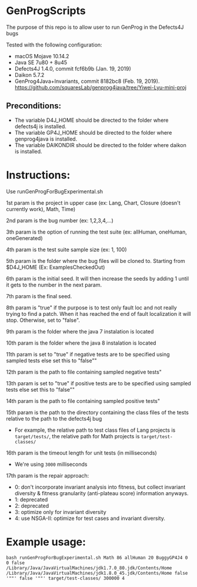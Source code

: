 # GenProgScripts
The purpose of this repo is to allow user to run GenProg in the Defects4J bugs

Tested with the following configuration:
* macOS Mojave 10.14.2
* Java SE 7u80 + 8u45
* Defects4J 1.4.0, commit fcf6b9b (Jan. 19, 2019)
* Daikon 5.7.2
* GenProg4Java+Invariants, commit 8182bc8 (Feb. 19, 2019). https://github.com/squaresLab/genprog4java/tree/Yiwei-Lyu-mini-proj
## Preconditions:

* The variable D4J_HOME should be directed to the folder where defects4j is installed.
* The variable GP4J_HOME should be directed to the folder where genprog4java is installed.
* The variable DAIKONDIR should be directed to the folder where daikon is installed.

# Instructions:

Use runGenProgForBugExperimental.sh

1st param is the project in upper case (ex: Lang, Chart, Closure (doesn't currently work), Math, Time)

2nd param is the bug number (ex: 1,2,3,4,...)

3th param is the option of running the test suite (ex: allHuman, oneHuman, oneGenerated)

4th param is the test suite sample size (ex: 1, 100)

5th param is the folder where the bug files will be cloned to. Starting from $D4J_HOME (Ex: ExamplesCheckedOut)

6th param is the initial seed. It will then increase the seeds by adding 1 until it gets to the number in the next param.

7th param is the final seed.

8th param is \"true\" if the purpose is to test only fault loc and not really trying to find a patch. When it has reached the end of fault localization it will stop. Otherwise, set to \"false\".

9th param is the folder where the java 7 instalation is located

10th param is the folder where the java 8 instalation is located

11th param is set to \"true\" if negative tests are to be specified using sampled tests else set this to \"false\""

12th param is the path to file containing sampled negative tests"

13th param is set to \"true\" if positive tests are to be specified using sampled tests else set this to \"false\""

14th param is the path to file containing sampled positive tests"

15th param is the path to the directory containing the class files of the tests relative to the path to the defects4j bug
- For example, the relative path to test class files of Lang projects is `target/tests/`, the relative path for Math projects is `target/test-classes/`

16th param is the timeout length for unit tests (in milliseconds)
- We're using `3000` milliseconds

17th param is the repair approach: 
- 0: don't incorporate invariant analysis into fitness, but collect invariant diversity & fitness granularity (anti-plateau score) information anyways.
- 1: deprecated
- 2: deprecated
- 3: optimize only for invariant diversity
- 4: use NSGA-II: optimize for test cases and invariant diversity.

# Example usage: 
`bash runGenProgForBugExperimental.sh Math 86 allHuman 20 BuggyGP4J4 0 0 false /Library/Java/JavaVirtualMachines/jdk1.7.0_80.jdk/Contents/Home /Library/Java/JavaVirtualMachines/jdk1.8.0_45.jdk/Contents/Home false '""' false '""' target/test-classes/ 300000 4`
